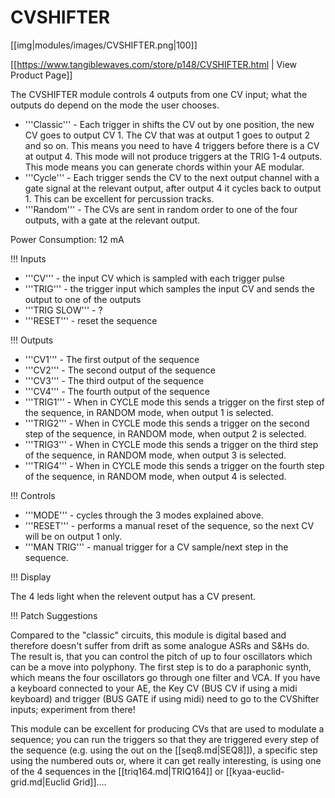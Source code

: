 # CVSHIFTER

[[img|modules/images/CVSHIFTER.png|100]]

[[https://www.tangiblewaves.com/store/p148/CVSHIFTER.html | View Product Page]]

The CVSHIFTER module controls 4 outputs from one CV input; what the outputs do depend on the mode the user chooses. 

* '''Classic''' - Each trigger in shifts the CV out by one position, the new CV goes to output CV 1. The CV that was at output 1 goes to output 2 and so on. This means you need to have 4 triggers before there is a CV at output 4. This mode will not produce triggers at the TRIG 1-4 outputs. This mode means you can generate chords within your AE modular.
* '''Cycle''' - Each trigger sends the CV to the next output channel with a gate signal at the relevant output, after output 4 it cycles back to output 1. This can be excellent for percussion tracks.
* '''Random''' - The CVs are sent in random order to one of the four outputs, with a gate at the relevant output.

Power Consumption: 12 mA

!!! Inputs

* '''CV''' - the input CV which is sampled with each trigger pulse
* '''TRIG''' - the trigger input which samples the input CV and sends the output to one of the outputs
* '''TRIG SLOW''' - ?
* '''RESET''' - reset the sequence

!!! Outputs

* '''CV1''' - The first output of the sequence
* '''CV2''' - The second output of the sequence
* '''CV3''' - The third output of the sequence
* '''CV4''' - The fourth output of the sequence
* '''TRIG1''' - When in CYCLE mode this sends a trigger on the first step of the sequence, in RANDOM mode, when output 1 is selected.
* '''TRIG2''' - When in CYCLE mode this sends a trigger on the second step of the sequence, in RANDOM mode, when output 2 is selected.
* '''TRIG3''' - When in CYCLE mode this sends a trigger on the third step of the sequence, in RANDOM mode, when output 3 is selected.
* '''TRIG4''' - When in CYCLE mode this sends a trigger on the fourth step of the sequence, in RANDOM mode, when output 4 is selected.

!!! Controls

* '''MODE''' - cycles through the 3 modes explained above.
* '''RESET''' - performs a manual reset of the sequence, so the next CV will be on output 1 only.
* '''MAN TRIG''' - manual trigger for a CV sample/next step in the sequence.

!!! Display

The 4 leds light when the relevent output has a CV present.

!!! Patch Suggestions

Compared to the "classic" circuits, this module is digital based and therefore doesn't suffer from drift as some analogue ASRs and S&Hs do. The result is, that you can control the pitch of up to four oscillators which can be a move into polyphony.  The first step is to do a paraphonic synth, which means the four oscillators go through one filter and VCA. If you have a keyboard connected to your AE, the Key CV (BUS CV if using a midi keyboard) and trigger (BUS GATE if using midi) need to go to the CVShifter inputs; experiment from there!

This module can be excellent for producing CVs that are used to modulate a sequence; you can run the triggers so that they are triggered every step of the sequence (e.g. using the out on the [[seq8.md|SEQ8]]), a specific step using  the numbered outs or, where it can get really interesting, is using one of the 4 sequences in the [[triq164.md|TRIQ164]] or [[kyaa-euclid-grid.md|Euclid Grid]]....
